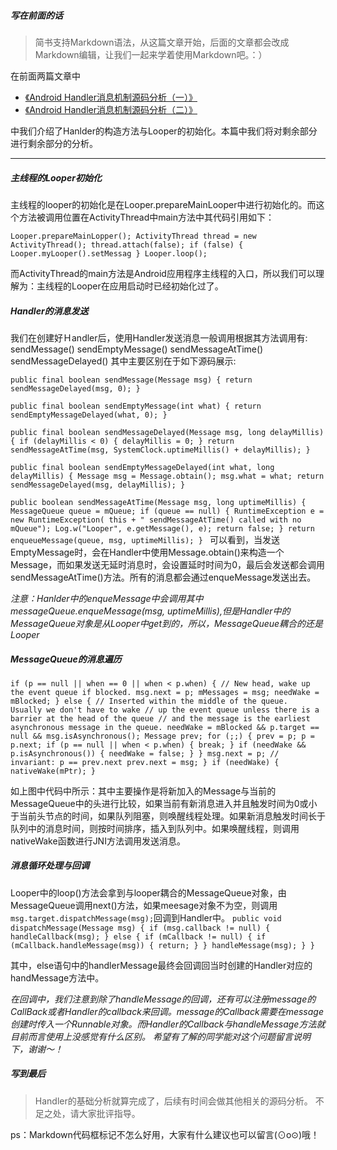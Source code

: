 ##### 写在前面的话
>简书支持Markdown语法，从这篇文章开始，后面的文章都会改成Markdown编辑，让我们一起来学着使用Markdown吧。：）

在前面两篇文章中
- [《Android Handler消息机制源码分析（一）》](http://www.jianshu.com/p/2b055625b400)
- [《Android Handler消息机制源码分析（二）》](http://www.jianshu.com/p/3be5cca5c518)

中我们介绍了Hanlder的构造方法与Looper的初始化。本篇中我们将对剩余部分进行剩余部分的分析。
***
##### 主线程的Looper初始化
主线程的looper的初始化是在Looper.prepareMainLooper中进行初始化的。而这个方法被调用位置在ActivityThread中main方法中其代码引用如下：

`Looper.prepareMainLopper();
 ActivityThread thread = new ActivityThread();
 thread.attach(false);
 if (false) {
    Looper.myLooper().setMessag
 }
 Looper.loop();
`

而ActivityThread的main方法是Android应用程序主线程的入口，所以我们可以理解为：主线程的Looper在应用启动时已经初始化过了。

##### Handler的消息发送
我们在创建好Ｈandler后，使用Handler发送消息一般调用根据其方法调用有:
sendMessage()
sendEmptyMessage()
sendMessageAtTime()
sendMessageDelayed()
其中主要区别在于如下源码展示:

`public final boolean sendMessage(Message msg) {
    return sendMessageDelayed(msg, 0);
 }`

 `public final boolean sendEmptyMessage(int what) {
    return sendEmptyMessageDelayed(what, 0);
 }`

 `public final boolean sendMessageDelayed(Message msg, long delayMillis)
 {
     if (delayMillis < 0) {
         delayMillis = 0;
     }
     return sendMessageAtTime(msg, SystemClock.uptimeMillis() + delayMillis);
 }
 `

 `public final boolean sendEmptyMessageDelayed(int what, long delayMillis) {
        Message msg = Message.obtain();
        msg.what = what;
        return sendMessageDelayed(msg, delayMillis);
    }
 `   

 `public boolean sendMessageAtTime(Message msg, long uptimeMillis) {
        MessageQueue queue = mQueue;
        if (queue == null) {
            RuntimeException e = new RuntimeException(
                    this + " sendMessageAtTime() called with no mQueue");
            Log.w("Looper", e.getMessage(), e);
            return false;
        }
        return enqueueMessage(queue, msg, uptimeMillis);
    }
`
可以看到，当发送EmptyMessage时，会在Handler中使用Message.obtain()来构造一个Message，而如果发送无延时消息时，会设置延时时间为0，最后会发送都会调用sendMessageAtTime()方法。所有的消息都会通过enqueMessage发送出去。

*注意：Hanlder中的enqueMessage中会调用其中messageQueue.enqueMessage(msg, uptimeMillis),但是Handler中的MessageQueue对象是从Looper中get到的，所以，MessageQueue耦合的还是Looper*

##### MessageQueue的消息遍历
`if (p == null || when == 0 || when < p.when) {
                // New head, wake up the event queue if blocked.
                msg.next = p;
                mMessages = msg;
                needWake = mBlocked;
            } else {
                // Inserted within the middle of the queue.  Usually we don't have to wake
                // up the event queue unless there is a barrier at the head of the queue
                // and the message is the earliest asynchronous message in the queue.
                needWake = mBlocked && p.target == null && msg.isAsynchronous();
                Message prev;
                for (;;) {
                    prev = p;
                    p = p.next;
                    if (p == null || when < p.when) {
                        break;
                    }
                    if (needWake && p.isAsynchronous()) {
                        needWake = false;
                    }
                }
                msg.next = p; // invariant: p == prev.next
                prev.next = msg;
            }
            if (needWake) {
                nativeWake(mPtr);
            }`

如上图中代码中所示：其中主要操作是将新加入的Message与当前的MessageQueue中的头进行比较，如果当前有新消息进入并且触发时间为0或小于当前头节点的时间，如果队列阻塞，则唤醒线程处理。如果新消息触发时间长于队列中的消息时间，则按时间排序，插入到队列中。如果唤醒线程，则调用nativeWake函数进行JNI方法调用发送消息。

##### 消息循环处理与回调
Looper中的loop()方法会拿到与looper耦合的MessageQueue对象，由MessageQueue调用next()方法，如果meesage对象不为空，则调用`msg.target.dispatchMessage(msg);`回调到Handler中。
`public void dispatchMessage(Message msg) {
        if (msg.callback != null) {
            handleCallback(msg);
        } else {
            if (mCallback != null) {
                if (mCallback.handleMessage(msg)) {
                    return;
                }
            }
            handleMessage(msg);
        }
    }`

其中，else语句中的handlerMessage最终会回调回当时创建的Handler对应的handMessage方法中。

*在回调中，我们注意到除了handleMessage的回调，还有可以注册message的CallBack或者Handler的callback来回调。message的Callback需要在message创建时传入一个Runnable对象。而Handler的Callback与handleMessage方法就目前而言使用上没感觉有什么区别。
希望有了解的同学能对这个问题留言说明下，谢谢～！*

##### 写到最后
>Handler的基础分析就算完成了，后续有时间会做其他相关的源码分析。
不足之处，请大家批评指导。

ps：Markdown代码框标记不怎么好用，大家有什么建议也可以留言(⊙o⊙)哦！
